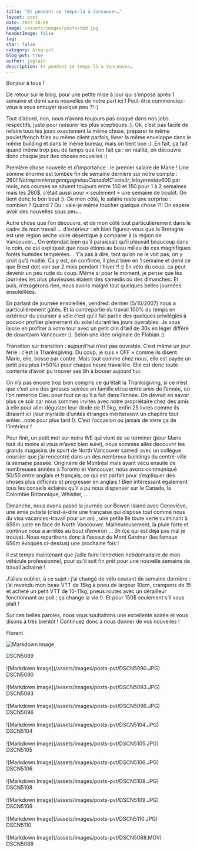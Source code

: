 ```yaml
---
title: "Et pendant ce temps-là à Vancouver…"
layout: post
date: 2007-10-08
image: /assets/images/posts/tbd.jpg
headerImage: false
tag:
star: false
category: blog-pvt
blog-pvt: true
author: jeglain
description: Et pendant ce temps-là à Vancouver…
---
```

Bonjour à tous !

De retour sur le blog, pour une petite mise à jour qui s’impose
après 1 semaine et demi sans nouvelles de notre part ici ! Peut-être
commenciez-vous à vous ennuyer quelque peu ?! :)

Tout d’abord, non, nous n’avons toujours pas craqué dans nos jobs
respectifs, juste pour rassurer les plus sceptiques :). Ok, c’est pas
facile de refaire tous les jours exactement la même chose, préparer le
même poulet/french fries au même client parfois, livrer la même
enveloppe dans le même building et dans le même bureau, mais on tient
bon :). En fait, ça fait quand même trop peu de temps que l’on fait
ça : en réalité, on découvre donc chaque jour des choses
nouvelles :)

Première chose nouvelle et d’importance : le premier salaire de
Marie ! Une somme énorme est tombée fin de semaine dernière sur
notre compte : 260$ !! Notre premier argent gagné au Canada !
C’est sûr, le loyer est de 600$ par mois, nos courses se situent
toujours entre 100 et 150 pour 1 à 2 semaines mais les 260$, c’était
aussi pour « seulement » une semaine de boulot. On tient donc le bon
bout :). De mon côté, le salaire reste une surprise : combien ?
Quand ? Ou : vais-je même toucher quelque chose ?!! On espère avoir
des nouvelles sous peu...

Autre chose que l’on découvre, et de mon côté tout
particulièrement dans le cadre de mon travail … d’extérieur : eh
bien figurez-vous que la Bretagne est une région sèche voire
désertique à comparer à la région de Vancouver… On entendait bien
qu’il paraissait qu’il pleuvait beaucoup dans le coin, ce qui
expliquait que nous étions au beau milieu de ces magnifiques forêts
humides tempérées… Y’a pas à dire, tant qu’on ne le voit pas,
on y croit qu’à moitié. Ca y est, on confirme, il pleut bien en 1
semaine et demi ce que Brest doit voir sur 2 mois pendant
l’hiver !! :) En vélo du coup, ca peut devenir un peu rude du coup.
Même si pour le moment, je pense que les journées les plus pluvieuses
étaient des samedis ou des dimanches. Et puis, n’exagérons rien,
nous avons malgré tout quelques belles journées ensoleillées.

En parlant de journée ensoleillée, vendredi dernier (5/10/2007) nous a
particulièrement gâtés. Et la contrepartie du travail 100% du temps
en extérieur du coursier à vélo c’est qu’il fait partie des
quelques privilégiés à pouvoir profiter pleinement du soleil durant
les jours ouvrables. Je vous laisse en profiter à votre tour avec un
petit clin d’œil de 30s en léger différé de downtown
Vancouver :). Selon une idée originale de Flobian :).

Transition sur transition : aujourd’hui n’est pas ouvrable. C’est
même un jour férié : c’est la Thanksgiving. Du coup, je suis
« OFF » comme ils disent. Marie, elle, bosse par contre. Mais tout
comme chez nous, elle est payée un petit peu plus (+50%) pour chaque
heure travaillée. Elle est donc toute contente d’avoir pu trouver ses
8h à bosser aujourd’hui.

On n’a pas encore trop bien compris ce qu’était la Thanksgiving, si
ce n’est que c’est une des grosses soirées en famille et/ou entre
amis de l’année, où l’on remercie Dieu pour tout ce qu’il a fait
dans l’année. On devrait en savoir plus ce soir car nous sommes
invités avec notre propriétaire chez des amis à elle pour aller
déguster leur dinde de 11.5kg, enfin 25 livres comme ils diraient ici
(leur myriade d’unités étranges mériteraient un chapitre tout
entier…note pour plus tard !). C’est l’occasion ou jamais de
vivre ça de l’intérieur !

Pour finir, un petit mot sur notre WE qui vient de se terminer (pour
Marie tout du moins si vous m’avez bien suivi), nous sommes allés
découvrir les grands magasins de sport de North Vancouver samedi avec
un collègue coursier que j’ai rencontré dans un des nombreux
buildings du centre-ville la semaine passée. Originaire de Montréal
mais ayant vécu ensuite de nombreuses années à Toronto et Vancouver,
nous avons communiqué 50/50 entre anglais et français, ce qui est
parfait pour s’expliquer des choses plus difficiles et progresser en
anglais ! Bien intéressant également tous les conseils éclairés
qu’il a pu nous dispenser sur le Canada, la Colombie Britannique,
Whistler, …

Dimanche, nous avons passé la journée sur Bowen Island avec
Geneviève, une amie pvtiste (c’est-à-dire une française qui dispose
tout comme nous du visa vacances-travail pour un an) , une petite île
toute verte culminant à 656m juste en face de North Vancouver.
Malheureusement, la pluie forte et continue nous a arrêtés au bout
d’environ … 3h (ce qui est déjà pas mal je trouve). Nous
repartirons donc à l’assaut du Mont Gardner (les fameux 656m
évoqués ci-dessus) une prochaine fois !

Il est temps maintenant que j’aille faire l’entretien hebdomadaire
de mon véhicule professionnel, pour qu’il soit fin prêt pour une
nouvelle semaine de travail acharné !

J’allais oublier, à ce sujet : j’ai changé de vélo courant de
semaine dernière : j’ai revendu mon beau VTT de 15kg à pneu de
largeur 10cm, crampons de 15 et acheté un petit VTT de 10-11kg, pneus
routes avec un dérailleur fonctionnant au poil ; ça change la
vie !). Et pour 150$ seulement s’il vous plaît !

Sur ces belles paroles, nous vous souhaitons une excellente soirée et
vous disons à très bientôt ! Continuez donc à nous donner de vos
nouvelles !

Florent 

![Markdown Image](/assets/images/posts-pvt/DSCN5089.JPG)
<figcaption class="caption">DSCN5089</figcaption>
<br>
![Markdown Image](/assets/images/posts-pvt/DSCN5090.JPG)
<figcaption class="caption">DSCN5090</figcaption>
<br>
![Markdown Image](/assets/images/posts-pvt/DSCN5093.JPG)
<figcaption class="caption">DSCN5093</figcaption>
<br>
![Markdown Image](/assets/images/posts-pvt/DSCN5096.JPG)
<figcaption class="caption">DSCN5096</figcaption>
<br>
![Markdown Image](/assets/images/posts-pvt/DSCN5104.JPG)
<figcaption class="caption">DSCN5104</figcaption>
<br>
![Markdown Image](/assets/images/posts-pvt/DSCN5105.JPG)
<figcaption class="caption">DSCN5105</figcaption>
<br>
![Markdown Image](/assets/images/posts-pvt/DSCN5106.JPG)
<figcaption class="caption">DSCN5106</figcaption>
<br>
![Markdown Image](/assets/images/posts-pvt/DSCN5108.JPG)
<figcaption class="caption">DSCN5108</figcaption>
<br>
![Markdown Image](/assets/images/posts-pvt/DSCN5109.JPG)
<figcaption class="caption">DSCN5109</figcaption>
<br>
![Markdown Image](/assets/images/posts-pvt/DSCN5110.JPG)
<figcaption class="caption">DSCN5110</figcaption>
<br>
![Markdown Image](/assets/images/posts-pvt/DSCN5088.MOV)
<figcaption class="caption">DSCN5088</figcaption>
<br>
